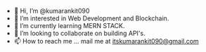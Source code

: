 - 👋 Hi, I’m @kumarankit090
- 👀 I’m interested in Web Development and Blockchain.
- 🌱 I’m currently learning MERN STACK.
- 💞️ I’m looking to collaborate on building API's.
- 📫 How to reach me ... mail me at itskumarankit090@gmail.com

<!---
kumarankit090/kumarankit090 is a ✨ special ✨ repository because its `README.md` (this file) appears on your GitHub profile.
You can click the Preview link to take a look at your changes.
--->
